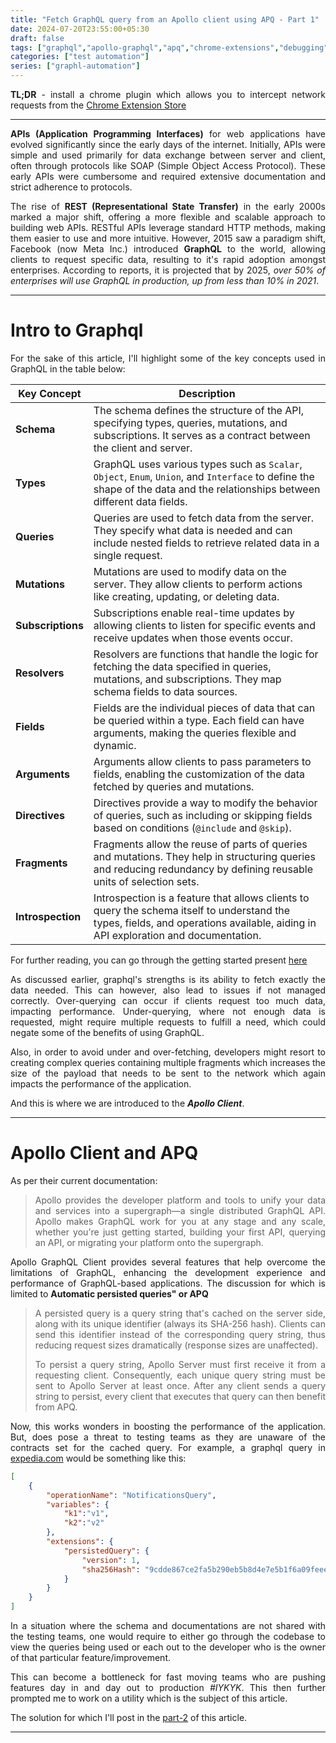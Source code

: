 ```yaml
---
title: "Fetch GraphQL query from an Apollo client using APQ - Part 1"
date: 2024-07-20T23:55:00+05:30
draft: false
tags: ["graphql","apollo-graphql","apq","chrome-extensions","debugging","graphql-queries"]
categories: ["test automation"]
series: ["graphl-automation"]
---
```

<div style="text-align: justify">

**TL;DR** - install a chrome plugin which allows you to intercept network requests from the [Chrome Extension Store](https://chromewebstore.google.com/detail/gbanmonipiommdljkadhhiomhkgjchee/)

---

**APIs (Application Programming Interfaces)** for web applications have evolved significantly since the early days of the internet. Initially, APIs were simple and used primarily for data exchange between server and client, often through protocols like SOAP (Simple Object Access Protocol). These early APIs were cumbersome and required extensive documentation and strict adherence to protocols.

The rise of **REST (Representational State Transfer)** in the early 2000s marked a major shift, offering a more flexible and scalable approach to building web APIs. RESTful APIs leverage standard HTTP methods, making them easier to use and more intuitive. However, 2015 saw a paradigm shift, Facebook (now Meta Inc.) introduced **GraphQL** to the world, allowing clients to request specific data, resulting to it's rapid adoption amongst enterprises. According to reports, it is projected that by 2025, _over 50% of enterprises will use GraphQL in production, up from less than 10% in 2021_.

---

# Intro to Graphql 
For the sake of this article, I'll highlight some of the key concepts used in GraphQL in the table below:

| **Key Concept**          | **Description**                                                                                                                                                              |
|--------------------------|------------------------------------------------------------------------------------------------------------------------------------------------------------------------------|
| **Schema**               | The schema defines the structure of the API, specifying types, queries, mutations, and subscriptions. It serves as a contract between the client and server.                 |
| **Types**                | GraphQL uses various types such as `Scalar`, `Object`, `Enum`, `Union`, and `Interface` to define the shape of the data and the relationships between different data fields. |
| **Queries**              | Queries are used to fetch data from the server. They specify what data is needed and can include nested fields to retrieve related data in a single request.                  |
| **Mutations**            | Mutations are used to modify data on the server. They allow clients to perform actions like creating, updating, or deleting data.                                            |
| **Subscriptions**        | Subscriptions enable real-time updates by allowing clients to listen for specific events and receive updates when those events occur.                                         |
| **Resolvers**            | Resolvers are functions that handle the logic for fetching the data specified in queries, mutations, and subscriptions. They map schema fields to data sources.              |
| **Fields**               | Fields are the individual pieces of data that can be queried within a type. Each field can have arguments, making the queries flexible and dynamic.                          |
| **Arguments**            | Arguments allow clients to pass parameters to fields, enabling the customization of the data fetched by queries and mutations.                                               |
| **Directives**           | Directives provide a way to modify the behavior of queries, such as including or skipping fields based on conditions (`@include` and `@skip`).                                |
| **Fragments**            | Fragments allow the reuse of parts of queries and mutations. They help in structuring queries and reducing redundancy by defining reusable units of selection sets.           |
| **Introspection**        | Introspection is a feature that allows clients to query the schema itself to understand the types, fields, and operations available, aiding in API exploration and documentation. |

For further reading, you can go through the getting started present [here](https://graphql.org/learn/)

As discussed earlier, graphql's strengths is its ability to fetch exactly the data needed. This can however, also lead to issues if not managed correctly. Over-querying can occur if clients request too much data, impacting performance. Under-querying, where not enough data is requested, might require multiple requests to fulfill a need, which could negate some of the benefits of using GraphQL​.

Also, in order to avoid under and over-fetching, developers might resort to creating complex queries containing multiple fragments which increases the size of the payload that needs to be sent to the network which again impacts the performance of the application.

And this is where we are introduced to the **_Apollo Client_**.

---

# Apollo Client and APQ
As per their current documentation: 

<blockquote>
Apollo provides the developer platform and tools to unify your data and services into a supergraph—a single distributed GraphQL API.
Apollo makes GraphQL work for you at any stage and any scale, whether you're just getting started, building your first API, querying an API, or migrating your platform onto the supergraph.
</blockquote>

Apollo GraphQL Client provides several features that help overcome the limitations of GraphQL, enhancing the development experience and performance of GraphQL-based applications. The discussion for which is limited to **Automatic persisted queries" or APQ**

<blockquote>
A persisted query is a query string that's cached on the server side, along with its unique identifier (always its SHA-256 hash). Clients can send this identifier instead of the corresponding query string, thus reducing request sizes dramatically (response sizes are unaffected).

To persist a query string, Apollo Server must first receive it from a requesting client. Consequently, each unique query string must be sent to Apollo Server at least once. After any client sends a query string to persist, every client that executes that query can then benefit from APQ.
</blockquote>

Now, this works wonders in boosting the performance of the application. But, does pose a threat to testing teams as they are unaware of the contracts set for the cached query. For example, a graphql query in [expedia.com](https://www.expedia.com) would be something like this:

```json
[
    {
        "operationName": "NotificationsQuery",
        "variables": {
            "k1":"v1",
            "k2":"v2"
        },
        "extensions": {
            "persistedQuery": {
                "version": 1,
                "sha256Hash": "9cdde867ce2fa5b290eb5b8d4e7e5b1f6a09feee0fb0c486afc12463b4f66f94"
            }
        }
    }
]
```

In a situation where the schema and documentations are not shared with the testing teams, one would require to either go through the codebase to view the queries being used or each out to the developer who is the owner of that particular feature/improvement. 

This can become a bottleneck for fast moving teams who are pushing features day in and day out to production _#IYKYK_. This then further prompted me to work on a utility which is the subject of this article.

The solution for which I'll post in the [part-2](/posts/debug-apq-extension-part2) of this article.

---
